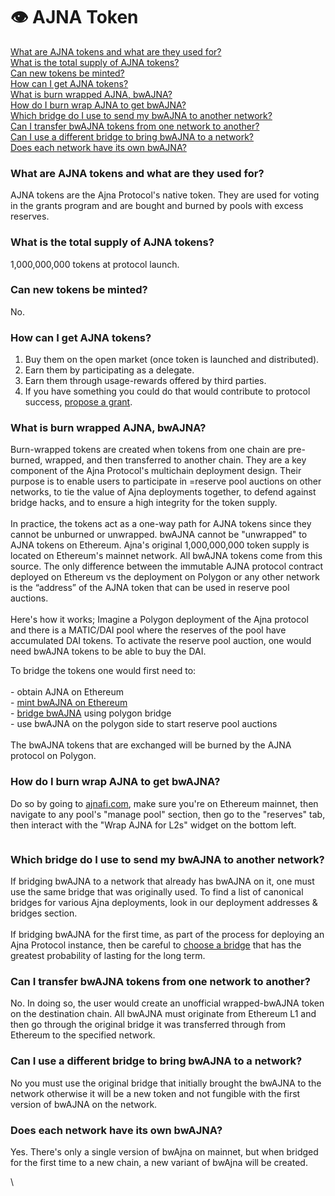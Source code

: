 # 👁 AJNA Token

[What are AJNA tokens and what are they used for?](ajna-token.md#what-are-ajna-tokens-and-what-are-they-used-for)\
[What is the total supply of AJNA tokens?](ajna-token.md#what-is-the-total-supply-of-ajna-tokens)\
[Can new tokens be minted?](ajna-token.md#can-new-tokens-be-minted)\
[How can I get AJNA tokens?](ajna-token.md#how-can-i-get-ajna-tokens)\
[What is burn wrapped AJNA, bwAJNA?](ajna-token.md#what-is-burn-wrapped-ajna-bwajna)\
[How do I burn wrap AJNA to get bwAJNA?](ajna-token.md#how-do-i-burn-wrap-ajna-to-get-bwajna)\
[Which bridge do I use to send my bwAJNA to another network?](ajna-token.md#which-bridge-do-i-use-to-send-my-bwajna-to-another-network)\
[Can I transfer bwAJNA tokens from one network to another?](ajna-token.md#can-i-transfer-bwajna-tokens-from-one-network-to-another)\
[Can I use a different bridge to bring bwAJNA to a network?](ajna-token.md#can-i-use-a-different-bridge-to-bring-bwajna-to-a-network)\
[Does each network have its own bwAJNA?](ajna-token.md#does-each-network-have-its-own-bwajna)

### What are AJNA tokens and what are they used for?

AJNA tokens are the Ajna Protocol's native token. They are used for voting in the grants program and are bought and burned by pools with excess reserves.

### What is the total supply of AJNA tokens?

1,000,000,000 tokens at protocol launch.

### Can new tokens be minted?

No.

### How can I get AJNA tokens?

1. Buy them on the open market (once token is launched and distributed).
2. Earn them by participating as a delegate.
3. Earn them through usage-rewards offered by third parties.
4. If you have something you could do that would contribute to protocol success, [propose a grant](https://forum.ajna.finance/).

### What is burn wrapped AJNA, bwAJNA?

Burn-wrapped tokens are created when tokens from one chain are pre-burned, wrapped, and then transferred to another chain. They are a key component of the Ajna Protocol's multichain deployment design. Their purpose is to enable users to participate in =reserve pool auctions on other networks, to tie the value of Ajna deployments together, to defend against bridge hacks, and to ensure a high integrity for the token supply.\
\
In practice, the tokens act as a one-way path for AJNA tokens since they cannot be unburned or unwrapped. bwAJNA cannot be "unwrapped" to AJNA tokens on Ethereum. Ajna's original 1,000,000,000 token supply is located on Ethereum's mainnet network. All bwAJNA tokens come from this source. The only difference between the immutable AJNA protocol contract deployed on Ethereum vs the deployment on Polygon or any other network is the “address” of the AJNA token that can be used in reserve pool auctions.\
\
Here's how it works; Imagine a Polygon deployment of the Ajna protocol and there is a MATIC/DAI pool where the reserves of the pool have accumulated DAI tokens. To activate the reserve pool auction, one would need bwAJNA tokens to be able to buy the DAI.

To bridge the tokens one would first need to:\
\
\- obtain AJNA on Ethereum\
\- [mint bwAJNA on Ethereum](ajna-token.md#how-do-i-burn-wrap-ajna-to-get-bwajna)\
\- [bridge bwAJNA](ajna-token.md#which-bridge-do-i-use-to-send-my-bwajna-to-another-network) using polygon bridge\
\- use bwAJNA on the polygon side to start reserve pool auctions\
\
The bwAJNA tokens that are exchanged will be burned by the AJNA protocol on Polygon.

### How do I burn wrap AJNA to get bwAJNA?

Do so by going to [ajnafi.com](https://www.ajnafi.com), make sure you're on Ethereum mainnet, then navigate to any pool's "manage pool" section, then go to the "reserves" tab, then interact with the "Wrap AJNA for L2s" widget on the bottom left.

<figure><img src="https://lh7-us.googleusercontent.com/kFlR7WtT1lC6xgYFYO7LlNFjqhI8tQ9VS7m4hc3VTyCLA_crNz-G1RixA9meMoPKCse1TLmGJfU2ajKYXigLUNUZlgR3BtUsYBMvzgM-tNLw_mm5FXo-itINmZ4BhThlPQoHu0DUoTHOsKx0oKY1L3Q" alt=""><figcaption></figcaption></figure>

### Which bridge do I use to send my bwAJNA to another network?

If bridging bwAJNA to a network that already has bwAJNA on it, one must use the same bridge that was originally used. To find a list of canonical bridges for various Ajna deployments, look in our deployment addresses & bridges section.\
\
If bridging bwAJNA for the first time, as part of the process for deploying an Ajna Protocol instance, then be careful to [choose a bridge](https://l2beat.com/bridges/summary) that has the greatest probability of lasting for the long term.

### Can I transfer bwAJNA tokens from one network to another?

No. In doing so, the user would create an unofficial wrapped-bwAJNA token on the destination chain. All bwAJNA must originate from Ethereum L1 and then go through the original bridge it was transferred through from Ethereum to the specified network.

### Can I use a different bridge to bring bwAJNA to a network?

No you must use the original bridge that initially brought the bwAJNA to the network otherwise it will be a new token and not fungible with the first version of bwAJNA on the network.

### Does each network have its own bwAJNA?

Yes. There's only a single version of bwAjna on mainnet, but when bridged for the first time to a new chain, a new variant of bwAjna will be created.

\
